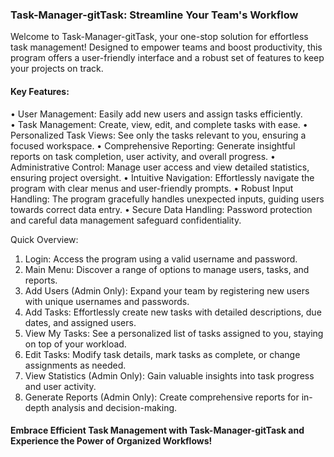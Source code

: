 ### Task-Manager-gitTask: Streamline Your Team's Workflow

Welcome to Task-Manager-gitTask, your one-stop solution for effortless task management! 
Designed to empower teams and boost productivity, this program offers a user-friendly interface and a robust set of features to keep your projects on track.

#### Key Features:

• User Management: Easily add new users and assign tasks efficiently.  
• Task Management: Create, view, edit, and complete tasks with ease.
• Personalized Task Views: See only the tasks relevant to you, ensuring a focused workspace.
• Comprehensive Reporting: Generate insightful reports on task completion, user activity, and overall progress.
• Administrative Control: Manage user access and view detailed statistics, ensuring project oversight.
• Intuitive Navigation: Effortlessly navigate the program with clear menus and user-friendly prompts.
• Robust Input Handling: The program gracefully handles unexpected inputs, guiding users towards correct data entry.
• Secure Data Handling: Password protection and careful data management safeguard confidentiality.

Quick Overview:

1. Login: Access the program using a valid username and password.
2. Main Menu: Discover a range of options to manage users, tasks, and reports.
3. Add Users (Admin Only): Expand your team by registering new users with unique usernames and passwords.
4. Add Tasks: Effortlessly create new tasks with detailed descriptions, due dates, and assigned users.
5. View My Tasks: See a personalized list of tasks assigned to you, staying on top of your workload.
6. Edit Tasks: Modify task details, mark tasks as complete, or change assignments as needed.
7. View Statistics (Admin Only): Gain valuable insights into task progress and user activity.
8. Generate Reports (Admin Only): Create comprehensive reports for in-depth analysis and decision-making.

#### Embrace Efficient Task Management with Task-Manager-gitTask and Experience the Power of Organized Workflows!
